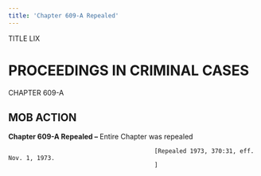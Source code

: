 ```yaml
---
title: 'Chapter 609-A Repealed'
---
```


TITLE LIX
                                             
PROCEEDINGS IN CRIMINAL CASES
=============================

CHAPTER 609-A
                                             
MOB ACTION
--------------

**Chapter 609-A Repealed –** Entire Chapter was repealed


                                             [Repealed 1973, 370:31, eff. Nov. 1, 1973.
                                             ]
